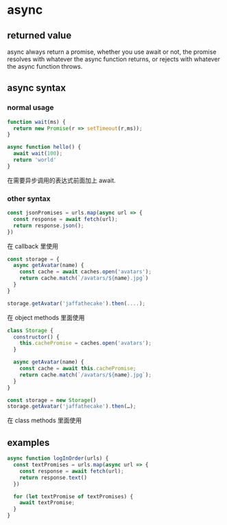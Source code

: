 # async

## returned value

async always return a promise, whether you use await or not, the promise resolves with whatever the async function returns, or rejects with whatever the async function throws.

## async syntax

### normal usage

```javascript
function wait(ms) {
  return new Promise(r => setTimeout(r,ms));
}

async function hello() {
  await wait(100);
  return 'world'
}
```

在需要异步调用的表达式前面加上 await.

### other syntax

```javascript
const jsonPromises = urls.map(async url => {
  const response = await fetch(url);
  return response.json();
})
```
在 callback 里使用

```javascript
const storage = {
  async getAvatar(name) {
    const cache = await caches.open('avatars');
    return cache.match(`/avatars/${name}.jpg`)
  }
}

storage.getAvatar('jaffathecake').then(....);
```

在 object methods 里面使用

```javascript
class Storage {
  constructor() {
    this.cachePromise = caches.open('avatars');
  }

  async getAvatar(name) {
    const cache = await this.cachePromise;
    return cache.match(`/avatars/${name}.jpg`);
  }
}

const storage = new Storage()
storage.getAvatar('jaffathecake').then(…);
```

在 class methods 里面使用

## examples

```javascript
async function logInOrder(urls) {
  const textPromises = urls.map(async url => {
    const response = await fetch(url);
    return response.text()
  })

  for (let textPromise of textPromises) {
    await textPromise;
  }
}

```

